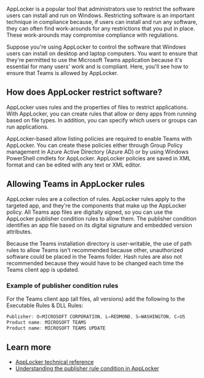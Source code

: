 AppLocker is a popular tool that administrators use to restrict the software users can install and run on Windows. Restricting software is an important technique in compliance because, if users can install and run any software, they can often find work-arounds for any restrictions that you put in place. These work-arounds may compromise compliance with regulations.

Suppose you're using AppLocker to control the software that Windows users can install on desktop and laptop computers. You want to ensure that they're permitted to use the Microsoft Teams application because it's essential for many users' work and is compliant.
Here, you'll see how to ensure that Teams is allowed by AppLocker.

## How does AppLocker restrict software?

AppLocker uses rules and the properties of files to restrict applications. With AppLocker, you can create rules that allow or deny apps from running based on file types. In addition, you can specify which users or groups can run applications.

AppLocker-based allow listing policies are required to enable Teams with AppLocker. You can create these policies either through Group Policy management in Azure Active Directory (Azure AD) or by using Windows PowerShell cmdlets for AppLocker. AppLocker policies are saved in XML format and can be edited with any text or XML editor.

## Allowing Teams in AppLocker rules

AppLocker rules are a collection of rules. AppLocker rules apply to the targeted app, and they're the components that make up the AppLocker policy.
All Teams app files are digitally signed, so you can use the AppLocker publisher condition rules to allow them. The publisher condition identifies an app file based on its digital signature and embedded version attributes.

Because the Teams installation directory is user-writable, the use of path rules to allow Teams isn't recommended because other, unauthorized software could be placed in the Teams folder. Hash rules are also not recommended because they would have to be changed each time the Teams client app is updated.

### Example of publisher condition rules

For the Teams client app (all files, all versions) add the following to the Executable Rules & DLL Rules:

```typescript
Publisher: O=MICROSOFT CORPORATION, L=REDMOND, S=WASHINGTON, C=US
Product name: MICROSOFT TEAMS
Product name: MICROSOFT TEAMS UPDATE
```

## Learn more

- [AppLocker technical reference](https://docs.microsoft.com/windows/security/threat-protection/windows-defender-application-control/applocker/applocker-technical-reference)
- [Understanding the publisher rule condition in AppLocker](https://docs.microsoft.com/windows/security/threat-protection/windows-defender-application-control/applocker/understanding-the-publisher-rule-condition-in-applocker)
